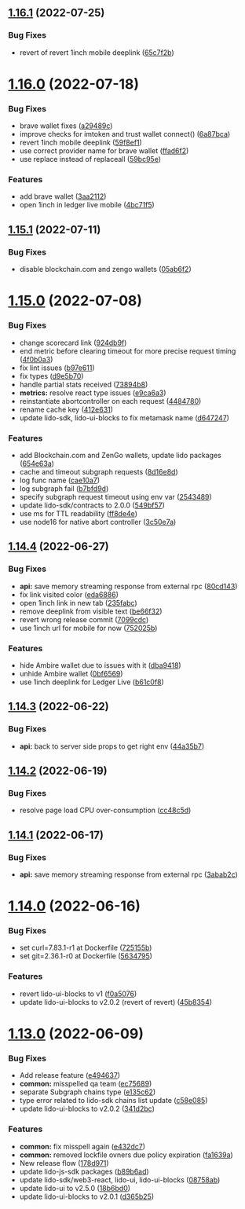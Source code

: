 ## [1.16.1](https://github.com/lidofinance/staking-widget-ts/compare/1.16.0...1.16.1) (2022-07-25)


### Bug Fixes

* revert of revert 1inch mobile deeplink ([65c7f2b](https://github.com/lidofinance/staking-widget-ts/commit/65c7f2b04087350df550de7a44b265dd6b5f3333))



# [1.16.0](https://github.com/lidofinance/staking-widget-ts/compare/1.15.1...1.16.0) (2022-07-18)


### Bug Fixes

* brave wallet fixes ([a29489c](https://github.com/lidofinance/staking-widget-ts/commit/a29489c7aad67d12c0547064d3c9f89f0a1f03de))
* improve checks for imtoken and trust wallet connect() ([6a87bca](https://github.com/lidofinance/staking-widget-ts/commit/6a87bca62cc22d69407c88005cc01451656fb264))
* revert 1inch mobile deeplink ([59f8ef1](https://github.com/lidofinance/staking-widget-ts/commit/59f8ef1731b192d30e217be2e080262e4b19dc8f))
* use correct provider name for brave wallet ([ffad6f2](https://github.com/lidofinance/staking-widget-ts/commit/ffad6f24d6aff3d2a3b8e7ce1563acd435ccc1c7))
* use replace instead of replaceall ([59bc95e](https://github.com/lidofinance/staking-widget-ts/commit/59bc95e3aa6734b92fdb98030cefb5a12c1364cb))


### Features

* add brave wallet ([3aa2112](https://github.com/lidofinance/staking-widget-ts/commit/3aa211276764bd6984d8db4682ba2672efed075a))
* open 1inch in ledger live mobile ([4bc71f5](https://github.com/lidofinance/staking-widget-ts/commit/4bc71f5325fd82bd70c020c9707811dc20ec9481))



## [1.15.1](https://github.com/lidofinance/staking-widget-ts/compare/1.15.0...1.15.1) (2022-07-11)


### Bug Fixes

* disable blockchain.com and zengo wallets ([05ab6f2](https://github.com/lidofinance/staking-widget-ts/commit/05ab6f2fa01501293b9865fdc5902e5ed560ebfd))



# [1.15.0](https://github.com/lidofinance/staking-widget-ts/compare/1.14.4...1.15.0) (2022-07-08)


### Bug Fixes

* change scorecard link ([924db9f](https://github.com/lidofinance/staking-widget-ts/commit/924db9f253653fa2d77d68b3de4c11c83877a2ab))
* end metric before clearing timeout for more precise request timing ([4f0b0a3](https://github.com/lidofinance/staking-widget-ts/commit/4f0b0a363fb9e47600054428b9faa05edd6f07a6))
* fix lint issues ([b97e611](https://github.com/lidofinance/staking-widget-ts/commit/b97e6116af556103a0b0c52b73a58e18ee9f49e3))
* fix types ([d9e5b70](https://github.com/lidofinance/staking-widget-ts/commit/d9e5b70c898ff12f9af6e9b778d4a76a8baaa092))
* handle partial stats received ([73894b8](https://github.com/lidofinance/staking-widget-ts/commit/73894b846482a2b4e8238a7f3fbb7c4ef24affab))
* **metrics:** resolve react type issues ([e9ca6a3](https://github.com/lidofinance/staking-widget-ts/commit/e9ca6a3475f5ff29926f07615aabed8731b73bce))
* reinstantiate abortcontroller on each request ([4484780](https://github.com/lidofinance/staking-widget-ts/commit/4484780b03dfe59590c13b87ef8466fcf11a7d18))
* rename cache key ([412e631](https://github.com/lidofinance/staking-widget-ts/commit/412e631054c5b2a2fcec19c3e1d03c8b3503b1e7))
* update lido-sdk, lido-ui-blocks to fix metamask name ([d647247](https://github.com/lidofinance/staking-widget-ts/commit/d647247389990ba9c4981985cefa9571e2ff0689))


### Features

* add Blockchain.com and ZenGo wallets, update lido packages ([654e63a](https://github.com/lidofinance/staking-widget-ts/commit/654e63a77d5e9fe93b698f373af6d7ae9b83c383))
* cache and timeout subgraph requests ([8d16e8d](https://github.com/lidofinance/staking-widget-ts/commit/8d16e8d7a47a9681ab02da8944e86b6189216d5c))
* log func name ([cae10a7](https://github.com/lidofinance/staking-widget-ts/commit/cae10a7f7a64331fe24e8a4df6cdb12a08b53d00))
* log subgraph fail ([b7bfd9d](https://github.com/lidofinance/staking-widget-ts/commit/b7bfd9d10d4fec2d17770f28b0fc0f17adc6ca82))
* specify subgraph request timeout using env var ([2543489](https://github.com/lidofinance/staking-widget-ts/commit/2543489888edac3aeff4e8452c1eab4e8b4177fa))
* update lido-sdk/contracts to 2.0.0 ([549bf57](https://github.com/lidofinance/staking-widget-ts/commit/549bf57a4e45c1015afdc14e52bdf75d69c90af8))
* use ms for TTL readability ([ff8de4e](https://github.com/lidofinance/staking-widget-ts/commit/ff8de4e59cea7780b45d81fbe4a1dae3c225cec1))
* use node16 for native abort controller ([3c50e7a](https://github.com/lidofinance/staking-widget-ts/commit/3c50e7ae6f425c6631f41ee38ccf17ad2103ad47))



## [1.14.4](https://github.com/lidofinance/staking-widget-ts/compare/1.14.3...1.14.4) (2022-06-27)


### Bug Fixes

* **api:** save memory streaming response from external rpc ([80cd143](https://github.com/lidofinance/staking-widget-ts/commit/80cd143f21691a1a86aab5bfff406769a5873e7d))
* fix link visited color ([eda6886](https://github.com/lidofinance/staking-widget-ts/commit/eda6886b63bb44eda49f3e8feccdf476014eab40))
* open 1inch link in new tab ([235fabc](https://github.com/lidofinance/staking-widget-ts/commit/235fabcb86f7f709ced1a88c441639a4408dae55))
* remove deeplink from visible text ([be66f32](https://github.com/lidofinance/staking-widget-ts/commit/be66f32b88896339ad72a6f51059cad5a7fd732a))
* revert wrong release commit ([7099cdc](https://github.com/lidofinance/staking-widget-ts/commit/7099cdc0cb9e80825db2f9496bcad8573c034f9d))
* use 1inch url for mobile for now ([752025b](https://github.com/lidofinance/staking-widget-ts/commit/752025beb9c406c465f3f13efc5e4d70ea01434a))


### Features

* hide Ambire wallet due to issues with it ([dba9418](https://github.com/lidofinance/staking-widget-ts/commit/dba941853bcd937f8cf4a826b1fd761eb7778fea))
* unhide Ambire wallet ([0bf6569](https://github.com/lidofinance/staking-widget-ts/commit/0bf6569b6fa09c86160e7e47299271ad2d29eee3))
* use 1inch deeplink for Ledger Live ([b61c0f8](https://github.com/lidofinance/staking-widget-ts/commit/b61c0f8b0fb4d83cc26d5ff30549c6eb18f7c88e))



## [1.14.3](https://github.com/lidofinance/staking-widget-ts/compare/1.14.2...1.14.3) (2022-06-22)


### Bug Fixes

* **api:** back to server side props to get right env ([44a35b7](https://github.com/lidofinance/staking-widget-ts/commit/44a35b739f9342df97345168d6cd1233ac4c341f))



## [1.14.2](https://github.com/lidofinance/staking-widget-ts/compare/1.14.1...1.14.2) (2022-06-19)


### Bug Fixes

* resolve page load CPU over-consumption ([cc48c5d](https://github.com/lidofinance/staking-widget-ts/commit/cc48c5d0846c28ae21128e13d07a3661c9330070))



## [1.14.1](https://github.com/lidofinance/staking-widget-ts/compare/1.14.0...1.14.1) (2022-06-17)


### Bug Fixes

* **api:** save memory streaming response from external rpc ([3abab2c](https://github.com/lidofinance/staking-widget-ts/commit/3abab2ce461db74968749354b32560de39982f55))



# [1.14.0](https://github.com/lidofinance/staking-widget-ts/compare/1.13.0...1.14.0) (2022-06-16)


### Bug Fixes

* set curl=7.83.1-r1 at Dockerfile ([725155b](https://github.com/lidofinance/staking-widget-ts/commit/725155b7acdf58b3399db33846a37bf203607d13))
* set git=2.36.1-r0 at Dockerfile ([5634795](https://github.com/lidofinance/staking-widget-ts/commit/56347957928e7de63d3c8f80b2c19de3e280dcd4))


### Features

* revert lido-ui-blocks to v1 ([f0a5076](https://github.com/lidofinance/staking-widget-ts/commit/f0a507693761be9b987463f53353bdba6a405cf9))
* update lido-ui-blocks to v2.0.2 (revert of revert) ([45b8354](https://github.com/lidofinance/staking-widget-ts/commit/45b8354e0e27b9e1798b585014ab5508faa5ef9b))



# [1.13.0](https://github.com/lidofinance/staking-widget-ts/compare/1.12.1...1.13.0) (2022-06-09)


### Bug Fixes

* Add release feature ([e494637](https://github.com/lidofinance/staking-widget-ts/commit/e4946379326a372e0fe057d84f8c65e725c400a2))
* **common:** misspelled qa team ([ec75689](https://github.com/lidofinance/staking-widget-ts/commit/ec756895a38acd067fe2ead9818bc575d8fdfbc9))
* separate Subgraph chains type ([e135c62](https://github.com/lidofinance/staking-widget-ts/commit/e135c62162e5427947049d9da534deb47612915e))
* type error related to lido-sdk chains list update ([c58e085](https://github.com/lidofinance/staking-widget-ts/commit/c58e085d56131fd087384676acd284e5958a1af4))
* update lido-ui-blocks to v2.0.2 ([341d2bc](https://github.com/lidofinance/staking-widget-ts/commit/341d2bcac968ad3dcf1cfa5f257e8947db0aa31f))


### Features

* **common:** fix misspell again ([e432dc7](https://github.com/lidofinance/staking-widget-ts/commit/e432dc7e9a18e5dbc3742964657e902c2075cdbf))
* **common:** removed lockfile ovners due policy expiration ([fa1639a](https://github.com/lidofinance/staking-widget-ts/commit/fa1639af90cc159b5d0608c9f0af53c005117a36))
* New release flow ([178d971](https://github.com/lidofinance/staking-widget-ts/commit/178d971cbd34c4e228c10434e685040c09c1b9e0))
* update lido-js-sdk packages ([b89b6ad](https://github.com/lidofinance/staking-widget-ts/commit/b89b6ad49e9eaddc7208c58eaac16e3aa38a0fe1))
* update lido-sdk/web3-react, lido-ui, lido-ui-blocks ([08758ab](https://github.com/lidofinance/staking-widget-ts/commit/08758ab371ed15f4f71c3b4373bf44c4dc61528c))
* update lido-ui to v2.5.0 ([18b6bd0](https://github.com/lidofinance/staking-widget-ts/commit/18b6bd0009639f49c735b4784d465fbd5657db31))
* update lido-ui-blocks to v2.0.1 ([d365b25](https://github.com/lidofinance/staking-widget-ts/commit/d365b2519b6490575aa514e0756b37d313932368))



